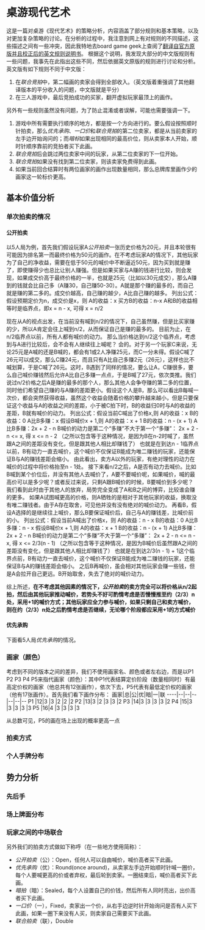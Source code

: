 
# 桌游现代艺术

这是一篇对桌游《现代艺术》的策略分析，内容涵盖了部分规则和基本策略，以及对更加复杂策略的讨论。在分析的过程中，我注意到网上有对规则的不同描述，这些描述之间有一些冲突，因此我特地去board game geek上查阅了[翻译自官方原版并且校正后的英文规则说明书](https://boardgamegeek.com/filepage/73921/modern-art-rulebook-corrected-match-officially-con)。
根据这个说明，我发现大部分的中文版规则有一些问题，我事先在此指出这些不同，然后依据英文原版的规则进行讨论和分析。
英文版有如下规则不同于中文版：
1. 在*联合竞拍*中，第二幅画的卖家会得到全部收入。（英文版着重强调了其他翻译版本的平分收入的问题，中文版就是平分）
2. 在三人游戏中，最后竞拍成功的买家，翻开虚拟玩家最顶上的画作。

另外有一些规则虽然没有问题，为了防止混淆或者误解，可能也需要强调一下。
1. 游戏中所有需要执行顺序的地方，都是按一个方向进行的。要么假设按照顺时针拍卖，那么*优先承购*、*一口价*和*联合竞拍*的第二位卖家，都是从当前卖家的左手边开始询问的；而*暗标*如果出现相同的最高价位，则从卖家本人开始，顺时针顺序靠前的竞拍者买下此画。
2. *联合竞拍*后会跳过两位卖家中间的玩家，从第二位卖家的下一位开始。
3. *联合竞拍*如果没有找到第二位卖家，则该卖家免费得到此画。
4. 如果当前回合结算时有两位画家的画作出现数量相同，那么总牌库里画作少的画家这一轮标价更高。
## 基本价值分析
### 单次拍卖的情况
#### 公开拍卖
以5人局为例，首先我们假设玩家A*公开拍卖*一张历史价格为20元，并且本轮很有可能因为排名第一而最终价格为50元的画作。在不考虑玩家A的情况下，其他玩家为了自己的净收益，需要在低于50元的喊价中不断逼近50元，因为买到就是赚了，即使赚得少也总比让别人赚强。但是如果买家与A赚的钱进行比较，则会发现，如果成交价高于最终价格的一半，也就是25元（比如以30元成交），那么A赚到的钱就会比自己多（A赚30，自己赚50-30）。A就是那个赚的最多的，而自己就是赚的第二多的。成交价越高，自己赚的越少，A比自己赚的越多。
列出公式：假设预期定价为n，成交价是x，则
A的收益：x
买方B的收益：n-x
A和B的收益相等时是临界点，即x = n - x, 可得 x = n/2

现在从A的视点出发，在当前没有喊到n/2的情况下，自己虽然赚，但是比买家赚的少，所以A肯定会往上喊到n/2，从而保证自己是赚的最多的。
目前为止，在n/2临界点以前，所有人都有喊价的动力。
那么当价格达到n/2这个临界点，考虑到与A进行比较后，会不会有人继续往上喊呢？
会的。对于另一个玩家C来说，无论25元是A喊的还是B喊的，都会有1或2人净赚25元，而C一分未得。假设C喊了26元可以成交，那么C赚24元，而且只有A比自己多赚2元（26元），这样也比不喊划算，于是C喊了26元。这时，B遇到了同样的情况，要么让A，C赚很多，要么自己喊价赚钱然后允许A比自己多赚一点点，于是B喊了27元，依次类推。我们说过n/2价格之后A是赚的最多的那个人，那么其他人会争夺赚的第二多的位置，同时他们希望自己赚的与A赚的差距更小。假设这个人是B，那么可以看出B每喊一次价，都会突然获得收益，虽然这个收益会随着价格的攀升越来越小，但是只要保证这个收益与A的收益之间的差距，小于被C拍下时，B的收益归0时与A的收益的差距，B就有喊价的动力。
列出公式：假设当前C喊出了价格x,则
A的收益：x
B的收益：0
A比B多赚：x
假设B喊价x + 1,则
A的收益：x + 1
B的收益：n - (x + 1)
A比B多赚：2x + 2 - n
B喊价的动力是第二个“多赚”不大于第一个“多赚”： 2x + 2 - n <= x, 得 x <= n - 2
（之所以包含等于这种情况，是因为B在n-2时喊了，虽然跟A之间的差距没有变化，但是跟其他人相比却赚钱了）
也就是在到达n - 1临界点以前，B有动力一直去喊价，这个喊价不仅保证B能成为唯二赚钱的玩家，还能保证B与A的赚钱差距会缩小。
由此看出，卖方A以外的玩家，有绝对理性的动力在喊价的过程中将价格抬至n - 1处。
接下来看n/2之后，A是否有动力去喊价。比如B喊到某个价位后，并没有其他人去喊价了，A要不要喊价呢，如果喊价，喊的最高价可以是多少呢？或者反过来说，只剩A跟B喊价的时候，B要喊价到多少呢？
我们看到此时由于其他人的放弃，局势完全变成了A和B之间的博弈，比较谁会赚的更多。
如果A试图喊更高的价格，则A牺牲的是相对于其他玩家的收益，换取没有唯二赚钱者。由于A存在取舍，可见他并没有没有绝对的喊价动力。
再看B，假设A选择的是继续往上喊价，那么B要保证喊价后，自己与A的赚钱差，比喊价前的小。
列出公式：假设当前A喊出了价格x，则
A的收益：n - x
B的收益：0
A比B多赚：n - x
假设B喊价x + 1,则
A的收益：x + 1
B的收益：n - (x + 1)
A比B多赚：2x + 2 - n
B喊价的动力是第二个“多赚”不大于第一个“多赚”： 2x + 2 - n <= n - x, 得 x <= 2/3(n - 1)
（之所以包含等于这种情况，是因为B喊价后虽然跟A之间的差距没有变化，但是跟其他人相比却赚钱了）
也就是在到达2/3(n - 1) + 1这个临界点前，B有动力一直去喊价，这个喊价不仅保证B能成为唯二赚钱的玩家，还能保证B与A的赚钱差距会缩小。
之后B再喊价，虽会相对其他玩家会赚一些钱，但是A会拉开自己更远。B开始取舍，失去了绝对的喊价动力。

综上所述，**在不考虑其他因素的情况下，*公开拍卖*的卖方完全可以将价格从n/2起拍，然后由其他玩家推动喊价，若势头不好可酌情考虑是否慢慢推至约（2/3）n处，采用+1的喊价方式；其他玩家应全力参与喊价，如果只剩自己和卖方喊价，则在约（2/3）n处之后酌情考虑是否继续，无论哪个阶段都应采用+1的方式喊价**

#### 优先承购
下面看5人局*优先承购*的情况。

### 画家（颜色）

考虑到不同的版本之间的差异，我们不使用画家名、颜色或者左右边，而是以P1 P2 P3 P4 P5来指代画家（颜色）：其中P1代表结算定价阶段（数量相同时）有最高定价权的画家（他总共有12张画作），依次下去，P5代表有最低定价权的画家（他有17张画作）。首先我们看下画作分布：
画家|总|公|优|暗|一|联
----|--|--|--|--|--|--
P1  |12|3 |3 |2 |2 |2
P2  |13|3 |2 |3 |3 |2
P3  |14|3 |3 |3 |3 |2
P4  |15|3 |3 |3 |3 |3
P5  |16|4 |3 |3 |3 |3

从总数可见，P5的画在场上出现的概率更高一点

### 拍卖方式


### 个人手牌分布
## 势力分析
### 先后手
### 场上牌面分布
### 玩家之间的中场联合


另外我们的拍卖方式做如下称呼（在一些地方使用简称）：
- *公开拍卖*（公）：Open，任何人可以自由喊价，喊价高者买下此画。
- *优先承购*（优）：Round(once around)，从卖家左手边开始顺时针喊一圈价，每个人要喊更高的价或者弃权，最后轮到卖家。一圈结束后，喊价高者买下此画。
- *暗拍*（暗）：Sealed，每个人设置自己的价钱，然后所有人同时亮出，出价高者买下此画。
- *一口价*（一），Fixed，卖家出一个价，从右手边逆时针开始询问是否有人买下此画，如果一圈下来没有人买，则卖家自己需要买下此画。
- *联合拍卖*（联），Double